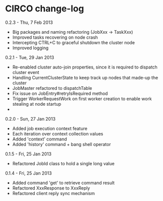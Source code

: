 CIRCO change-log
================
0.2.3 - Thu, 7 Feb 2013
- Big packages and naming refactoring (JobXxx -> TaskXxx)
- Improved tasks recovering on node crash
- Intercepting CTRL+C to graceful shutdown the cluster node
- Improved logging

0.2.1 - Tue, 29 Jan 2013
- Re-enabled cluster auto-join properties, since it is required to dispatch cluster event
- Handling CurrentClusterState to keep track up nodes that made-up the cluster
- JobMaster refactored to dispatchTable
- Fix issue on JobEntry#retryIsRequired method
- Trigger WorkerRequestWork on first worker creation to enable work stealing at node startup
-

0.2.0 - Sun, 27 Jan 2013
- Added job execution context feature
- Each iteration over context collection values
- Added 'context' command
- Added 'history' command + bang shell operator

0.1.5 - Fri, 25 Jan 2013
- Refactored JobId class to hold a single long value

0.1.4 - Fri, 25 Jan 2013
- Added command 'get' to retrieve command result
- Refactored XxxResponse to XxxReply
- Refactored client reply sync mechanism